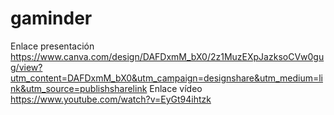 # gaminder
Enlace presentación https://www.canva.com/design/DAFDxmM_bX0/2z1MuzEXpJazksoCVw0gug/view?utm_content=DAFDxmM_bX0&utm_campaign=designshare&utm_medium=link&utm_source=publishsharelink
Enlace vídeo https://www.youtube.com/watch?v=EyGt94ihtzk
